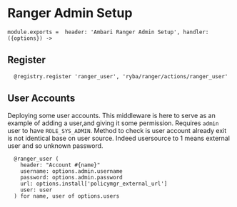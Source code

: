 
# Ranger Admin Setup

    module.exports =  header: 'Ambari Ranger Admin Setup', handler: ({options}) ->

## Register

      @registry.register 'ranger_user', 'ryba/ranger/actions/ranger_user'


## User Accounts
Deploying some user accounts. This middleware is here to serve
as an example of adding a user,and giving it some permission.
Requires `admin` user to have `ROLE_SYS_ADMIN`.
Method to check is user account already exit is not identical base on user source.
Indeed usersource to 1 means external user and so unknown password.

      @ranger_user (
        header: "Account #{name}"
        username: options.admin.username
        password: options.admin.password
        url: options.install['policymgr_external_url']
        user: user
      ) for name, user of options.users
